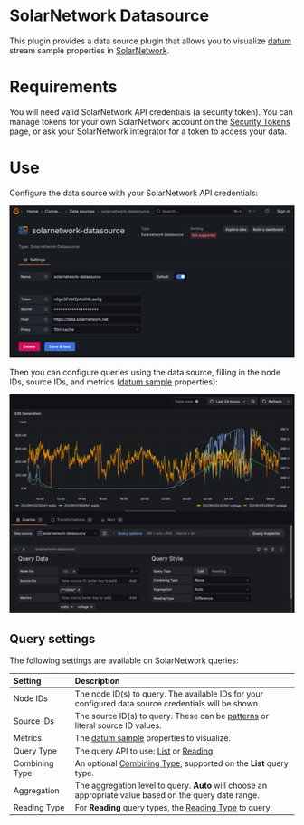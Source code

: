# SolarNetwork Datasource

This plugin provides a data source plugin that allows you to visualize
[datum](https://github.com/SolarNetwork/solarnetwork/wiki/SolarNet-API-global-objects#datum) stream
sample properties in [SolarNetwork](https://solarnetwork.net).

# Requirements

You will need valid SolarNetwork API credentials (a security token). You can manage tokens for your
own SolarNetwork account on the [Security
Tokens](https://data.solarnetwork.net/solaruser/u/sec/auth-tokens) page, or ask your SolarNetwork
integrator for a token to access your data.

# Use

Configure the data source with your SolarNetwork API credentials:

<img alt="SolarNetwork Data Source Plugin configuration" src="img/sn-grafana-datasource-config@2x.png" width="1008">

Then you can configure queries using the data source, filling in the node IDs, source IDs, and metrics
([datum sample](https://github.com/SolarNetwork/solarnetwork/wiki/SolarNet-API-global-objects#datum-samples) properties):

<img alt="SolarNetwork query configuration" src="img/sn-grafana-datasource-query@2x.png" width="1128">

## Query settings

The following settings are available on SolarNetwork queries:

| Setting        | Description                                                                                                                                                                                             |
| :------------- | :------------------------------------------------------------------------------------------------------------------------------------------------------------------------------------------------------ |
| Node IDs       | The node ID(s) to query. The available IDs for your configured data source credentials will be shown.                                                                                                   |
| Source IDs     | The source ID(s) to query. These can be [patterns](https://github.com/SolarNetwork/solarnetwork/wiki/SolarNet-API-global-objects#wildcard-patterns) or literal source ID values.                        |
| Metrics        | The [datum sample](https://github.com/SolarNetwork/solarnetwork/wiki/SolarNet-API-global-objects#datum-samples) properties to visualize.                                                                |
| Query Type     | The query API to use: [List](https://github.com/SolarNetwork/solarnetwork/wiki/SolarQuery-API#datum-list) or [Reading](https://github.com/SolarNetwork/solarnetwork/wiki/SolarQuery-API#datum-reading). |
| Combining Type | An optional [Combining Type](https://github.com/SolarNetwork/solarnetwork/wiki/SolarQuery-API-enumerated-types#combining-types), supported on the **List** query type.                                  |
| Aggregation    | The aggregation level to query. **Auto** will choose an appropriate value based on the query date range.                                                                                                |
| Reading Type   | For **Reading** query types, the [Reading Type](https://github.com/SolarNetwork/solarnetwork/wiki/SolarQuery-API-enumerated-types#datum-reading-types) to query.                                        |
